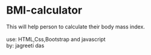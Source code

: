 # BMI-calculator
This will help person to calculate their body mass index.  
<br> use: HTML,Css,Bootstrap and javascript
<br> by: jagreeti das
